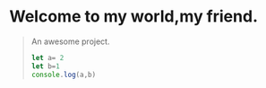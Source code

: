 # Welcome to my world,my friend.

> An awesome project.
>
> ```js
> let a= 2
> let b=1
> console.log(a,b)
> ```
>
> 
>
> 
